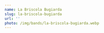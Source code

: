 ```yaml
---
name: La Briscola Bugiarda
slug: la-briscola-bugiarda
url: ''
photo: /img/bands/la-briscola-bugiarda.webp
---
```

